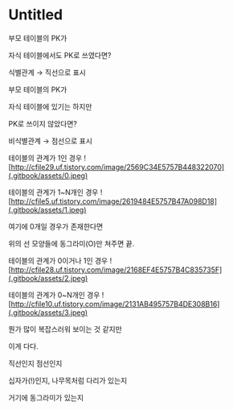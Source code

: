 # Untitled

부모 테이블의 PK가

자식 테이블에서도 PK로 쓰였다면?

식별관계 → 직선으로 표시

부모 테이블의 PK가

자식 테이블에 있기는 하지만

PK로 쓰이지 않았다면?

비식별관계 → 점선으로 표시

테이블의 관계가 1인 경우 ![http://cfile29.uf.tistory.com/image/2569C34E5757B448322070](.gitbook/assets/0.jpeg)

테이블의 관계가 1~N개인 경우 ![http://cfile5.uf.tistory.com/image/2619484E5757B47A098D18](.gitbook/assets/1.jpeg)

여기에 0개일 경우가 존재한다면

위의 선 모양들에 동그라미\(O\)만 쳐주면 끝.

테이블의 관계가 0이거나 1인 경우 ![http://cfile28.uf.tistory.com/image/2168EF4E5757B4C835735F](.gitbook/assets/2.jpeg)

테이블의 관계가 0~N개인 경우 ![http://cfile10.uf.tistory.com/image/2131AB495757B4DE308B16](.gitbook/assets/3.jpeg)

뭔가 많이 복잡스러워 보이는 것 같지만

이게 다다.

직선인지 점선인지

십자가\(!\)인지, 나무목처럼 다리가 있는지

거기에 동그라미가 있는지

